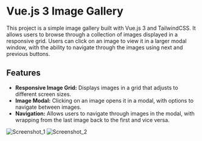 # Vue.js 3 Image Gallery

This project is a simple image gallery built with Vue.js 3 and TailwindCSS. It allows users to browse through a collection of images displayed in a responsive grid. Users can click on an image to view it in a larger modal window, with the ability to navigate through the images using next and previous buttons.

## Features

- **Responsive Image Grid:** Displays images in a grid that adjusts to different screen sizes.
- **Image Modal:** Clicking on an image opens it in a modal, with options to navigate between images.
- **Navigation:** Allows users to navigate through images in the modal, with wrapping from the last image back to the first and vice versa.

![Screenshot_1](https://github.com/user-attachments/assets/b751becd-767d-4272-b812-500e09bd2894)
![Screenshot_2](https://github.com/user-attachments/assets/113e466d-1f4d-4aba-b94e-94e664fb6088)

